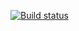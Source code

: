 [![Build status](https://ci.appveyor.com/api/projects/status/5wsecug3chmm9s83/branch/main?svg=true)](https://ci.appveyor.com/project/KatyaGritsaeva/selenide/branch/main)